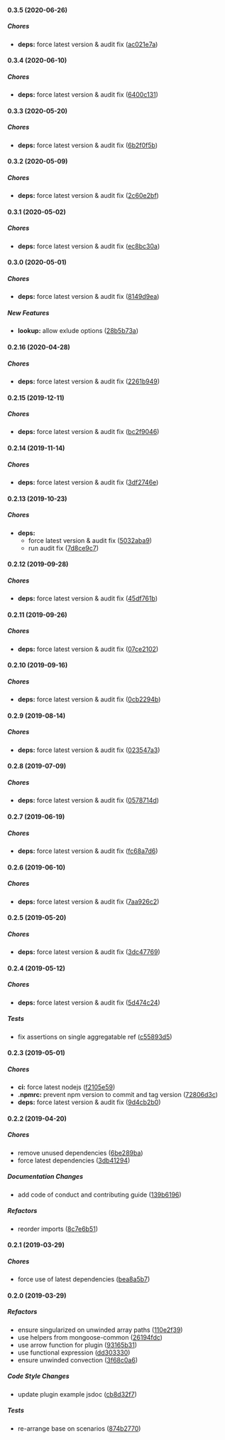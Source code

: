 #### 0.3.5 (2020-06-26)

##### Chores

* **deps:**  force latest version & audit fix ([ac021e7a](https://github.com/lykmapipo/mongoose-aggregatable/commit/ac021e7a241b7c9a2e8a48e92a1ce3901eaf8bfd))

#### 0.3.4 (2020-06-10)

##### Chores

* **deps:**  force latest version & audit fix ([6400c131](https://github.com/lykmapipo/mongoose-aggregatable/commit/6400c131de37cd6c8f0daf00cbda175a46423e89))

#### 0.3.3 (2020-05-20)

##### Chores

* **deps:**  force latest version & audit fix ([6b2f0f5b](https://github.com/lykmapipo/mongoose-aggregatable/commit/6b2f0f5b8756a82b4dc9209eb80efbd1d4203adf))

#### 0.3.2 (2020-05-09)

##### Chores

* **deps:**  force latest version & audit fix ([2c60e2bf](https://github.com/lykmapipo/mongoose-aggregatable/commit/2c60e2bfada0a7b9cca94644d5950d10ae0631d9))

#### 0.3.1 (2020-05-02)

##### Chores

* **deps:**  force latest version & audit fix ([ec8bc30a](https://github.com/lykmapipo/mongoose-aggregatable/commit/ec8bc30aebdcf0fff700239efdd5ba3ef5616c4b))

#### 0.3.0 (2020-05-01)

##### Chores

* **deps:**  force latest version & audit fix ([8149d9ea](https://github.com/lykmapipo/mongoose-aggregatable/commit/8149d9ea71fc7981accf0015b45880260c7e60d8))

##### New Features

* **lookup:**  allow exlude options ([28b5b73a](https://github.com/lykmapipo/mongoose-aggregatable/commit/28b5b73aba54bd43bfc3c088e5603b5011809d6e))

#### 0.2.16 (2020-04-28)

##### Chores

* **deps:**  force latest version & audit fix ([2261b949](https://github.com/lykmapipo/mongoose-aggregatable/commit/2261b94978a31614a834d4502ca122fffea967e7))

#### 0.2.15 (2019-12-11)

##### Chores

* **deps:**  force latest version & audit fix ([bc2f9046](https://github.com/lykmapipo/mongoose-aggregatable/commit/bc2f904607419a670f47b40325ac4dcd4f446b1a))

#### 0.2.14 (2019-11-14)

##### Chores

* **deps:**  force latest version & audit fix ([3df2746e](https://github.com/lykmapipo/mongoose-aggregatable/commit/3df2746ed32fc7965c4cfcae97f11f4d6bf59a77))

#### 0.2.13 (2019-10-23)

##### Chores

* **deps:**
  *  force latest version & audit fix ([5032aba9](https://github.com/lykmapipo/mongoose-aggregatable/commit/5032aba94caef03ae76ba8abc4678f8517fcc801))
  *  run audit fix ([7d8ce9c7](https://github.com/lykmapipo/mongoose-aggregatable/commit/7d8ce9c7931fdaa6eceec1b2533721e35f3f20f7))

#### 0.2.12 (2019-09-28)

##### Chores

* **deps:**  force latest version & audit fix ([45df761b](https://github.com/lykmapipo/mongoose-aggregatable/commit/45df761bb07fa2ed5f093e7565958d3929084aa9))

#### 0.2.11 (2019-09-26)

##### Chores

* **deps:**  force latest version & audit fix ([07ce2102](https://github.com/lykmapipo/mongoose-aggregatable/commit/07ce21028c99981170691c7bc1fdda5c6e1cb07f))

#### 0.2.10 (2019-09-16)

##### Chores

* **deps:**  force latest version & audit fix ([0cb2294b](https://github.com/lykmapipo/mongoose-aggregatable/commit/0cb2294b022d61702ae8aa13fe79f365a5e619b5))

#### 0.2.9 (2019-08-14)

##### Chores

* **deps:**  force latest version & audit fix ([023547a3](https://github.com/lykmapipo/mongoose-aggregatable/commit/023547a3660aac53c3acc2c5241c1d2ba8c8d53f))

#### 0.2.8 (2019-07-09)

##### Chores

* **deps:**  force latest version & audit fix ([0578714d](https://github.com/lykmapipo/mongoose-aggregatable/commit/0578714d0ba8c80a5c243b7c6366dde91ff47a12))

#### 0.2.7 (2019-06-19)

##### Chores

* **deps:**  force latest version & audit fix ([fc68a7d6](https://github.com/lykmapipo/mongoose-aggregatable/commit/fc68a7d602236e337dd6f6617226f40855247202))

#### 0.2.6 (2019-06-10)

##### Chores

* **deps:**  force latest version & audit fix ([7aa926c2](https://github.com/lykmapipo/mongoose-aggregatable/commit/7aa926c2349e5042b1312a1bb0345aa01cb7b8ce))

#### 0.2.5 (2019-05-20)

##### Chores

* **deps:**  force latest version & audit fix ([3dc47769](https://github.com/lykmapipo/mongoose-aggregatable/commit/3dc477697d957a7d72cd2ad4bd970755a302ab7a))

#### 0.2.4 (2019-05-12)

##### Chores

* **deps:**  force latest version & audit fix ([5d474c24](https://github.com/lykmapipo/mongoose-aggregatable/commit/5d474c2400e4675984fbc548977ef207edebfe62))

##### Tests

*  fix assertions on single aggregatable ref ([c55893d5](https://github.com/lykmapipo/mongoose-aggregatable/commit/c55893d5ac49a3678e416b35936b096e69de2b76))

#### 0.2.3 (2019-05-01)

##### Chores

* **ci:**  force latest nodejs ([f2105e59](https://github.com/lykmapipo/mongoose-aggregatable/commit/f2105e599b9153fd182a3fafc472a72ba588e9d0))
* **.npmrc:**  prevent npm version to commit and tag version ([72806d3c](https://github.com/lykmapipo/mongoose-aggregatable/commit/72806d3cd5fc8d71e4c2488c8cec8d234a356579))
* **deps:**  force latest version & audit fix ([9d4cb2b0](https://github.com/lykmapipo/mongoose-aggregatable/commit/9d4cb2b06a7057f2266b05ac221aa3931e22e7c4))

#### 0.2.2 (2019-04-20)

##### Chores

*  remove unused dependencies ([6be289ba](https://github.com/lykmapipo/mongoose-aggregatable/commit/6be289bad1eefcdf22cb5cc024619284b2700305))
*  force latest dependencies ([3db41294](https://github.com/lykmapipo/mongoose-aggregatable/commit/3db412947a5427795779f3d3df4cd65e7b90d038))

##### Documentation Changes

*  add code of conduct and contributing guide ([139b6196](https://github.com/lykmapipo/mongoose-aggregatable/commit/139b619636f740d2cf2549b8bfaa7bbfef9963a8))

##### Refactors

*  reorder imports ([8c7e6b51](https://github.com/lykmapipo/mongoose-aggregatable/commit/8c7e6b5153e52bee1aaf083c26da5cfb51f62d0b))

#### 0.2.1 (2019-03-29)

##### Chores

*  force use of latest dependencies ([bea8a5b7](https://github.com/lykmapipo/mongoose-aggregatable/commit/bea8a5b7d1f4a82e22cb3ed619fd58954839fa8d))

#### 0.2.0 (2019-03-29)

##### Refactors

*  ensure singularized on unwinded array paths ([110e2f39](https://github.com/lykmapipo/mongoose-aggregatable/commit/110e2f39dd70e1ba6e2dd6dea7c00f0ce0575266))
*  use helpers from mongoose-common ([26194fdc](https://github.com/lykmapipo/mongoose-aggregatable/commit/26194fdcebbcf0b75d8a4b734fb2979a969159e5))
*  use arrow function for plugin ([93165b31](https://github.com/lykmapipo/mongoose-aggregatable/commit/93165b31bbe241169974e0a73d769acf07e67e9b))
*  use functional expression ([dd303330](https://github.com/lykmapipo/mongoose-aggregatable/commit/dd303330838b3de573bef83f58f643d0803c16c6))
*  ensure unwinded convection ([3f68c0a6](https://github.com/lykmapipo/mongoose-aggregatable/commit/3f68c0a681a874b8827f916a571f0f69bc9cc680))

##### Code Style Changes

*  update plugin example jsdoc ([cb8d32f7](https://github.com/lykmapipo/mongoose-aggregatable/commit/cb8d32f7b75cb0d577622578b248804cad56853b))

##### Tests

*  re-arrange base on scenarios ([874b2770](https://github.com/lykmapipo/mongoose-aggregatable/commit/874b2770048f30d48f48a99ef9ec60463e9f7859))


